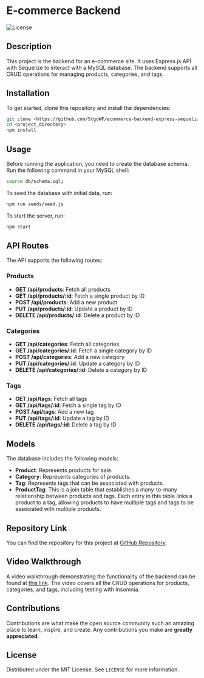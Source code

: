 # E-commerce Backend
![License](https://img.shields.io/badge/license-MIT-green)
## Description

This project is the backend for an e-commerce site. It uses Express.js API with Sequelize to interact with a MySQL database. The backend supports all CRUD operations for managing products, categories, and tags.

## Installation

To get started, clone this repository and install the dependencies:

```bash
git clone <https://github.com/StgoWF/ecommerce-backend-express-sequelize>
cd <project_directory>
npm install
```

## Usage

Before running the application, you need to create the database schema. Run the following command in your MySQL shell:
```bash
source db/schema.sql;
```
To seed the database with initial data, run:

```bash
npm run seeds/seed.js
```

To start the server, run:

```bash
npm start
```





## API Routes

The API supports the following routes:

### Products

- **GET /api/products**: Fetch all products
- **GET /api/products/:id**: Fetch a single product by ID
- **POST /api/products**: Add a new product
- **PUT /api/products/:id**: Update a product by ID
- **DELETE /api/products/:id**: Delete a product by ID

### Categories

- **GET /api/categories**: Fetch all categories
- **GET /api/categories/:id**: Fetch a single category by ID
- **POST /api/categories**: Add a new category
- **PUT /api/categories/:id**: Update a category by ID
- **DELETE /api/categories/:id**: Delete a category by ID

### Tags

- **GET /api/tags**: Fetch all tags
- **GET /api/tags/:id**: Fetch a single tag by ID
- **POST /api/tags**: Add a new tag
- **PUT /api/tags/:id**: Update a tag by ID
- **DELETE /api/tags/:id**: Delete a tag by ID


## Models

The database includes the following models:

- **Product**: Represents products for sale.
- **Category**: Represents categories of products.
- **Tag**: Represents tags that can be associated with products.
- **ProductTag**: This is a join table that establishes a many-to-many relationship between products and tags. Each entry in this table links a product to a tag, allowing products to have multiple tags and tags to be associated with multiple products.



## Repository Link

You can find the repository for this project at [GitHub Repository](https://github.com/StgoWF/ecommerce-backend-sequelize-expresss).

## Video Walkthrough

A video walkthrough demonstrating the functionality of the backend can be found at [this link](https://drive.google.com/file/d/1wcfjGP_Cmv1PdqWrsv65yGUz7A0smV7S/view). The video covers all the CRUD operations for products, categories, and tags, including testing with  Insomnia.

## Contributions

Contributions are what make the open source community such an amazing place to learn, inspire, and create. Any contributions you make are **greatly appreciated**.

## License

Distributed under the MIT License. See `LICENSE` for more information.



